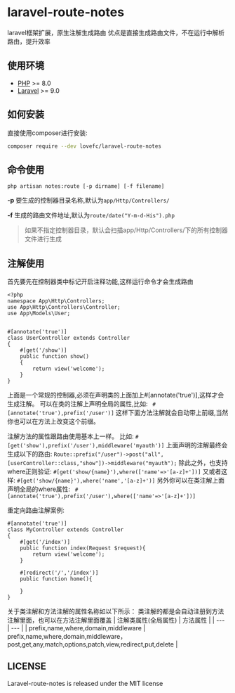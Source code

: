 # laravel-route-notes
laravel框架扩展，原生注解生成路由
优点是直接生成路由文件，不在运行中解析路由，提升效率

## 使用环境
* [PHP](https://php.net/) >= 8.0
* [Laravel](https://laravel.com/) >= 9.0

## 如何安装
直接使用composer进行安装:
```bash
composer require --dev lovefc/laravel-route-notes
```
## 命令使用
```
php artisan notes:route [-p dirname] [-f filename]
```
**\-p** 要生成的控制器目录名称,默认为`app/Http/Controllers/`

**\-f** 生成的路由文件地址,默认为`route/date("Y-m-d-His").php`


>如果不指定控制器目录，默认会扫描app/Http/Controllers/下的所有控制器文件进行生成

## 注解使用
首先要先在控制器类中标记开启注释功能,这样运行命令才会生成路由
```
<?php
namespace App\Http\Controllers;
use App\Http\Controllers\Controller;
use App\Models\User;


#[annotate('true')]
class UserController extends Controller
{
    #[get('/show')]
    public function show()
    {
        return view('welcome');
    }
}
```
上面是一个常规的控制器,必须在声明类的上面加上#[annotate('true')],这样才会生成注解。
可以在类的注解上声明全局的属性,比如:
`
#[annotate('true'),prefix('/user')]`
这样下面方法注解就会自动带上前缀,当然你也可以在方法上改变这个前缀。

注解方法的属性跟路由使用基本上一样。
比如:
`#[get('show'),prefix('/user'),middleware('myauth')]`
上面声明的注解最终会生成以下的路由:
`Route::prefix("/user")->post("all",[userController::class,"show"])->middleware("myauth");`
除此之外，也支持where正则验证:
`#[get('show/{name}'),where(['name'=>'[a-z]+'])]`
又或者这样:
`#[get('show/{name}'),where('name','[a-z]+')]`
另外你可以在类注解上面声明全局的where属性:
`
#[annotate('true'),prefix('/user'),where(['name'=>'[a-z]+'])]`

重定向路由注解案例:
```
#[annotate('true')]
class MyController extends Controller
{
	#[get('/index')]
    public function index(Request $request){
		return view('welcome');
	}
	
	#[redirect('/','/index')]
	public function home(){
		
	}
}
```
关于类注解和方法注解的属性名称如以下所示：
类注解的都是会自动注册到方法注解里面，也可以在方法注解里面覆盖
|   注解类属性(全局属性)  |  方法属性   |
| --- | --- |
|  prefix,name,where,domain,middleware   |  prefix,name,where,domain,middleware，post,get,any,match,options,patch,view,redirect,put,delete    |

## LICENSE

Laravel-route-notes is released under the MIT license